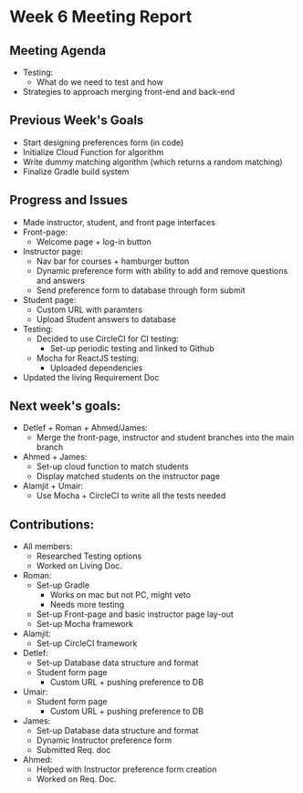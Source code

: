 # Week 6 Meeting Report

## Meeting Agenda
- Testing:
  - What do we need to test and how
- Strategies to approach merging front-end and back-end

## Previous Week's Goals

- Start designing preferences form (in code)
- Initialize Cloud Function for algorithm
- Write dummy matching algorithm (which returns a random matching)
- Finalize Gradle build system

## Progress and Issues
- Made instructor, student, and front page interfaces
- Front-page:
  - Welcome page + log-in button
- Instructor page:
  - Nav bar for courses + hamburger button
  - Dynamic preference form with ability to add and remove questions and answers
  - Send preference form to database through form submit
- Student page:
  - Custom URL with paramters
  - Upload Student answers to database
- Testing:
  - Decided to use CircleCI for CI testing:
    - Set-up periodic testing and linked to Github
  - Mocha for ReactJS testing:
    - Uploaded dependencies
- Updated the living Requirement Doc

## Next week's goals:

- Detlef + Roman + Ahmed/James:
  - Merge the front-page, instructor and student branches into the main branch
- Ahmed + James:
  - Set-up cloud function to match students
  - Display matched students on the instructor page
- Alamjit + Umair:
  - Use Mocha + CircleCI to write all the tests needed

## Contributions:

- All members:
    - Researched Testing options
    - Worked on Living Doc.
- Roman:
    - Set-up Gradle
      - Works on mac but not PC, might veto
      - Needs more testing
    - Set-up Front-page and basic instructor page lay-out
    - Set-up Mocha framework
- Alamjit:
    - Set-up CircleCI framework
- Detlef:
    - Set-up Database data structure and format
    - Student form page
      - Custom URL + pushing preference to DB
- Umair:
    - Student form page
      - Custom URL + pushing preference to DB
- James:
    - Set-up Database data structure and format
    - Dynamic Instructor preference form
    - Submitted Req. doc
- Ahmed:
    - Helped with Instructor preference form creation
    - Worked on Req. Doc.
